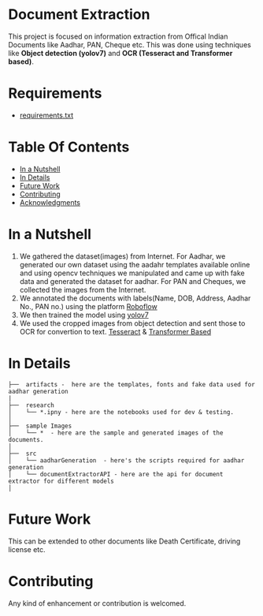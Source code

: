 # Document Extraction

This project is focused on information extraction from Offical Indian Documents like Aadhar, PAN, Cheque etc. This was done using techniques like **Object detection (yolov7)** and **OCR (Tesseract and Transformer based)**.

# Requirements
- [requirements.txt](https://github.com/mallapraveen/Document-Extraction/blob/main/requirements.txt)

# Table Of Contents
-  [In a Nutshell](#in-a-nutshell)
-  [In Details](#in-details)
-  [Future Work](#future-work)
-  [Contributing](#contributing)
-  [Acknowledgments](#acknowledgments)

# In a Nutshell

1. We gathered the dataset(images) from Internet. For Aadhar, we generated our own dataset using the aadahr templates available online and using opencv techniques we manipulated and came up with fake data and generated the dataset for aadhar. For PAN and Cheques, we collected the images from the Internet.
2. We annotated the documents with labels(Name, DOB, Address, Aadhar No., PAN no.) using the platform [Roboflow](https://roboflow.com/)
3. We then trained the model using [yolov7](https://github.com/WongKinYiu/yolov7)
4. We used the cropped images from object detection and sent those to OCR for convertion to text. [Tesseract](https://github.com/tesseract-ocr/tesseract) & [Transformer Based](https://huggingface.co/microsoft/trocr-small-printed)

# In Details
```
├──  artifacts -  here are the templates, fonts and fake data used for aadhar generation
|
├──  research
│    └── *.ipny - here are the notebooks used for dev & testing.
│
├──  sample Images  
│    └── *  - here are the sample and generated images of the documents.
│
├──  src
│    └── aadharGeneration  - here's the scripts required for aadhar generation
│    └── documentExtractorAPI - here are the api for document extractor for different models
│

```

# Future Work

This can be extended to other documents like Death Certificate, driving license etc.

# Contributing

Any kind of enhancement or contribution is welcomed.

